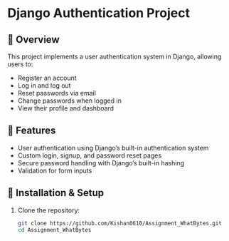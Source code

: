 # Django Authentication Project

## 🔹 Overview
This project implements a user authentication system in Django, allowing users to:
- Register an account
- Log in and log out
- Reset passwords via email
- Change passwords when logged in
- View their profile and dashboard

## 🔹 Features
- User authentication using Django’s built-in authentication system
- Custom login, signup, and password reset pages
- Secure password handling with Django’s built-in hashing
- Validation for form inputs

## 🔹 Installation & Setup
1. Clone the repository:
   ```sh
   git clone https://github.com/Kishan0610/Assignment_WhatBytes.git
   cd Assignment_WhatBytes
